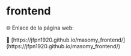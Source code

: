 # frontend
<p>🌐 Enlace de la página web:</p>
🔗 [https://jfpn1920.github.io/masomy_frontend/](https://jfpn1920.github.io/masomy_frontend/)
